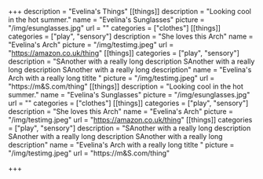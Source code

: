 +++
description = "Evelina's Things"
[[things]]
description = "Looking cool in the hot summer."
name = "Evelina's Sunglasses"
picture = "/img/esunglasses.jpg"
url = ""
categories = ["clothes"]
[[things]]
categories = ["play", "sensory"]
description = "She loves this Arch"
name = "Evelina's Arch"
picture = "/img/testimg.jpeg"
url = "https://amazon.co.uk/thing"
[[things]]
categories = ["play", "sensory"]
description = "SAnother with a really long description SAnother with a really long description SAnother with a really long description"
name = "Evelina's Arch with a really long titlte "
picture = "/img/testimg.jpeg"
url = "https://m&S.com/thing"
[[things]]
description = "Looking cool in the hot summer."
name = "Evelina's Sunglasses"
picture = "/img/esunglasses.jpg"
url = ""
categories = ["clothes"]
[[things]]
categories = ["play", "sensory"]
description = "She loves this Arch"
name = "Evelina's Arch"
picture = "/img/testimg.jpeg"
url = "https://amazon.co.uk/thing"
[[things]]
categories = ["play", "sensory"]
description = "SAnother with a really long description SAnother with a really long description SAnother with a really long description"
name = "Evelina's Arch with a really long titlte "
picture = "/img/testimg.jpeg"
url = "https://m&S.com/thing"

+++
